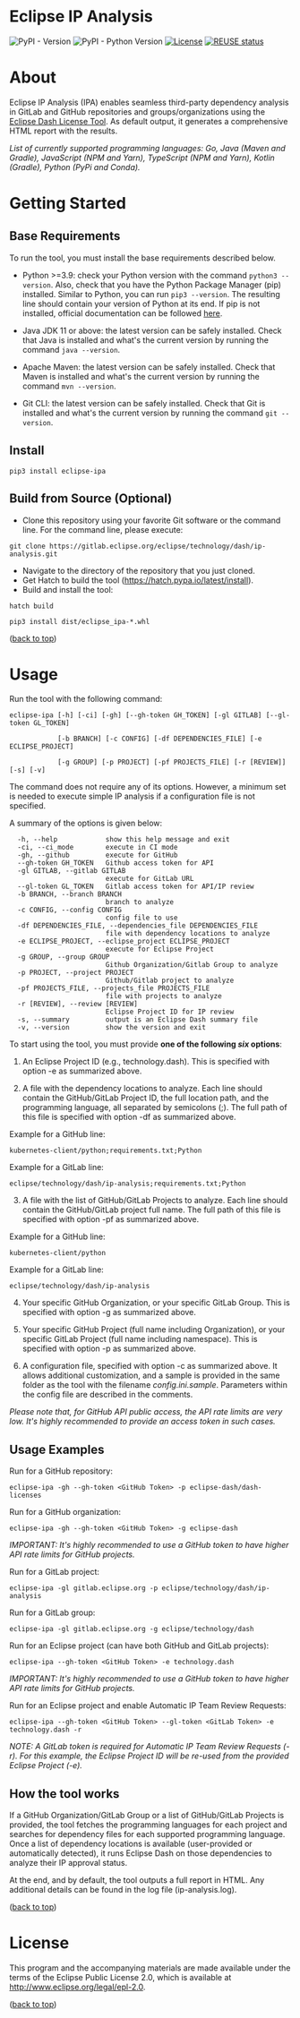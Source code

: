 <!--
 * Copyright (c) 2024 The Eclipse Foundation
 * 
 * This program and the accompanying materials are made available under the
 * terms of the Eclipse Public License v. 2.0 which is available at
 * http://www.eclipse.org/legal/epl-2.0.
 * 
 * SPDX-FileType: DOCUMENTATION
 * SPDX-FileCopyrightText: 2024 The Eclipse Foundation
 * SPDX-License-Identifier: EPL-2.0
-->

Eclipse IP Analysis
=============
![PyPI - Version](https://img.shields.io/pypi/v/eclipse-ipa)
![PyPI - Python Version](https://img.shields.io/pypi/pyversions/eclipse-ipa)
[![License](https://img.shields.io/badge/License-EPL_2.0-green.svg)](https://www.eclipse.org/legal/epl-2.0/)
[![REUSE status](https://api.reuse.software/badge/gitlab.eclipse.org/eclipse/technology/dash/ip-check)](https://api.reuse.software/info/gitlab.eclipse.org/eclipse/technology/dash/ip-analysis)

# About

Eclipse IP Analysis (IPA) enables seamless third-party dependency analysis in GitLab and GitHub repositories and
groups/organizations using the [Eclipse Dash License Tool](https://github.com/eclipse-dash/dash-licenses).
As default output, it generates a comprehensive HTML report with the results.

_List of currently supported programming languages: Go, Java (Maven and Gradle), JavaScript (NPM and Yarn),
TypeScript (NPM and Yarn), Kotlin (Gradle), Python (PyPi and Conda)._

# Getting Started

## Base Requirements

To run the tool, you must install the base requirements described below.

- Python >=3.9: check your Python version with the command ```python3 --version```. Also, check that you
have the Python Package Manager (pip) installed. Similar to Python, you can run ```pip3 --version```. The resulting line 
should contain your version of Python at its end. If pip is not installed, official documentation can be followed 
[here](https://pip.pypa.io/en/stable/installation/).

- Java JDK 11 or above: the latest version can be safely installed. Check that Java is installed and what's the current
version by running the command ```java --version```.

- Apache Maven: the latest version can be safely installed. Check that Maven is installed and what's the current version
by running the command ```mvn --version```.

- Git CLI: the latest version can be safely installed. Check that Git is installed and what's the current version by
running the command ```git --version```.

## Install

```pip3 install eclipse-ipa```

## Build from Source (Optional)

- Clone this repository using your favorite Git software or the command line. For the command line, please execute:

```git clone https://gitlab.eclipse.org/eclipse/technology/dash/ip-analysis.git```

- Navigate to the directory of the repository that you just cloned.
- Get Hatch to build the tool (https://hatch.pypa.io/latest/install).
- Build and install the tool:

```hatch build```

```pip3 install dist/eclipse_ipa-*.whl```

([back to top](#About))

# Usage

Run the tool with the following command:

```eclipse-ipa [-h] [-ci] [-gh] [--gh-token GH_TOKEN] [-gl GITLAB] [--gl-token GL_TOKEN]```

```            [-b BRANCH] [-c CONFIG] [-df DEPENDENCIES_FILE] [-e ECLIPSE_PROJECT]```

```            [-g GROUP] [-p PROJECT] [-pf PROJECTS_FILE] [-r [REVIEW]] [-s] [-v]```

The command does not require any of its options. However, a minimum set is needed to execute simple IP analysis if
a configuration file is not specified.

A summary of the options is given below:

```
  -h, --help            show this help message and exit
  -ci, --ci_mode        execute in CI mode
  -gh, --github         execute for GitHub
  --gh-token GH_TOKEN   Github access token for API
  -gl GITLAB, --gitlab GITLAB
                        execute for GitLab URL
  --gl-token GL_TOKEN   Gitlab access token for API/IP review
  -b BRANCH, --branch BRANCH
                        branch to analyze
  -c CONFIG, --config CONFIG
                        config file to use
  -df DEPENDENCIES_FILE, --dependencies_file DEPENDENCIES_FILE
                        file with dependency locations to analyze
  -e ECLIPSE_PROJECT, --eclipse_project ECLIPSE_PROJECT
                        execute for Eclipse Project
  -g GROUP, --group GROUP
                        Github Organization/Gitlab Group to analyze
  -p PROJECT, --project PROJECT
                        Github/Gitlab project to analyze
  -pf PROJECTS_FILE, --projects_file PROJECTS_FILE
                        file with projects to analyze
  -r [REVIEW], --review [REVIEW]
                        Eclipse Project ID for IP review
  -s, --summary         output is an Eclipse Dash summary file
  -v, --version         show the version and exit
```

To start using the tool, you must provide **one of the following _six_ options**:

1. An Eclipse Project ID (e.g., technology.dash). This is specified with option -e as summarized above.

2. A file with the dependency locations to analyze. Each line should contain the GitHub/GitLab Project ID, the full
location path, and the programming language, all separated by semicolons (;). The full path of this file is specified 
with option -df as summarized above.

Example for a GitHub line:

```kubernetes-client/python;requirements.txt;Python```

Example for a GitLab line:

```eclipse/technology/dash/ip-analysis;requirements.txt;Python```

3. A file with the list of GitHub/GitLab Projects to analyze. Each line should contain the GitHub/GitLab project
full name. The full path of this file is specified with option -pf as summarized above.

Example for a GitHub line:

```kubernetes-client/python```

Example for a GitLab line:

```eclipse/technology/dash/ip-analysis```

4. Your specific GitHub Organization, or your specific GitLab Group. This is specified with option -g as summarized
above.

5. Your specific GitHub Project (full name including Organization), or your specific GitLab Project (full name including 
namespace). This is specified with option -p as summarized above.

6. A configuration file, specified with option -c as summarized above. It allows additional customization, and a sample
is provided in the same folder as the tool with the filename *config.ini.sample*. Parameters within the config file are 
described in the comments.

_Please note that, for GitHub API public access, the API rate limits are very low. It's highly recommended to provide 
an access token in such cases._

## Usage Examples

Run for a GitHub repository:

```eclipse-ipa -gh --gh-token <GitHub Token> -p eclipse-dash/dash-licenses```

Run for a GitHub organization:

```eclipse-ipa -gh --gh-token <GitHub Token> -g eclipse-dash```

_IMPORTANT: It's highly recommended to use a GitHub token to have higher API rate limits for GitHub projects._

Run for a GitLab project:

```eclipse-ipa -gl gitlab.eclipse.org -p eclipse/technology/dash/ip-analysis```

Run for a GitLab group:

```eclipse-ipa -gl gitlab.eclipse.org -g eclipse/technology/dash```

Run for an Eclipse project (can have both GitHub and GitLab projects):

```eclipse-ipa --gh-token <GitHub Token> -e technology.dash```

_IMPORTANT: It's highly recommended to use a GitHub token to have higher API rate limits for GitHub projects._

Run for an Eclipse project and enable Automatic IP Team Review Requests:

```eclipse-ipa --gh-token <GitHub Token> --gl-token <GitLab Token> -e technology.dash -r```

_NOTE: A GitLab token is required for Automatic IP Team Review Requests (-r). For this example, the Eclipse 
Project ID will be re-used from the provided Eclipse Project (-e)._

## How the tool works

If a GitHub Organization/GitLab Group or a list of GitHub/GitLab Projects is provided, the tool fetches the programming
languages for each project and searches for dependency files for each supported programming language. Once a list of
dependency locations is available (user-provided or automatically detected), it runs Eclipse Dash on those dependencies
to analyze their IP approval status.

At the end, and by default, the tool outputs a full report in HTML. Any additional details can be found in the log file
(ip-analysis.log).

([back to top](#About))

# License

This program and the accompanying materials are made available under the terms of the Eclipse Public License 2.0, which 
is available at http://www.eclipse.org/legal/epl-2.0.

([back to top](#About))
